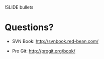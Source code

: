 !SLIDE bullets
# Questions? #

* SVN Book: http://svnbook.red-bean.com/

* Pro Git: http://progit.org/book/
